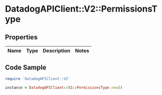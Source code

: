 # DatadogAPIClient::V2::PermissionsType

## Properties

Name | Type | Description | Notes
------------ | ------------- | ------------- | -------------

## Code Sample

```ruby
require 'DatadogAPIClient::V2'

instance = DatadogAPIClient::V2::PermissionsType.new()
```


